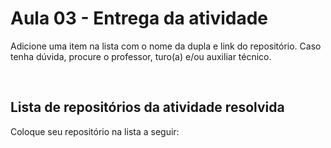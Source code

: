 # Aula 03 - Entrega da atividade

Adicione uma item na lista com o nome da dupla e link do repositório. Caso tenha dúvida, procure o professor, turo(a) e/ou auxiliar técnico.

<br>

## Lista de repositórios da atividade resolvida

Coloque seu repositório na lista a seguir: